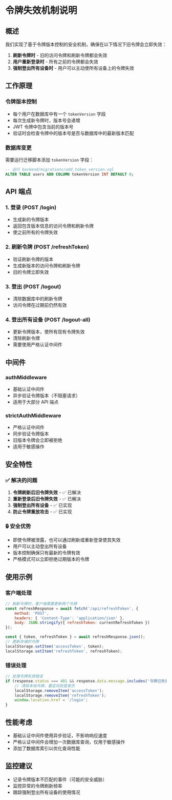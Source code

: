 # 令牌失效机制说明

## 概述

我们实现了基于令牌版本控制的安全机制，确保在以下情况下旧令牌会立即失效：

1. **刷新令牌时** - 旧的访问令牌和刷新令牌都会失效
2. **用户重新登录时** - 所有之前的令牌都会失效
3. **强制登出所有设备时** - 用户可以主动使所有设备上的令牌失效

## 工作原理

### 令牌版本控制
- 每个用户在数据库中有一个 `tokenVersion` 字段
- 每次生成新令牌时，版本号会递增
- JWT 令牌中包含当前的版本号
- 验证时会检查令牌中的版本号是否与数据库中的最新版本匹配

### 数据库变更
需要运行迁移脚本添加 `tokenVersion` 字段：
```sql
-- 运行 backend/migrations/add_token_version.sql
ALTER TABLE users ADD COLUMN tokenVersion INT DEFAULT 0;
```

## API 端点

### 1. 登录 (POST /login)
- 生成新的令牌版本
- 返回包含版本信息的访问令牌和刷新令牌
- 使之前所有的令牌失效

### 2. 刷新令牌 (POST /refreshToken)
- 验证刷新令牌的版本
- 生成新版本的访问令牌和刷新令牌
- 旧的令牌立即失效

### 3. 登出 (POST /logout)
- 清除数据库中的刷新令牌
- 访问令牌在过期前仍然有效

### 4. 登出所有设备 (POST /logout-all)
- 更新令牌版本，使所有现有令牌失效
- 清除刷新令牌
- 需要使用严格认证中间件

## 中间件

### authMiddleware
- 基础认证中间件
- 异步验证令牌版本（不阻塞请求）
- 适用于大部分 API 端点

### strictAuthMiddleware
- 严格认证中间件
- 同步验证令牌版本
- 旧版本令牌会立即被拒绝
- 适用于敏感操作

## 安全特性

### ✅ 解决的问题
1. **令牌刷新后旧令牌失效** - ✅ 已解决
2. **重新登录后旧令牌失效** - ✅ 已解决
3. **强制登出所有设备** - ✅ 已实现
4. **防止令牌重放攻击** - ✅ 已实现

### 🔒 安全优势
- 即使令牌被泄露，也可以通过刷新或重新登录使其失效
- 用户可以主动登出所有设备
- 版本控制确保只有最新的令牌有效
- 严格模式可以立即拒绝过期版本的令牌

## 使用示例

### 客户端处理
```javascript
// 刷新令牌时，客户端需要更新两个令牌
const refreshResponse = await fetch('/api/refreshToken', {
    method: 'POST',
    headers: { 'Content-Type': 'application/json' },
    body: JSON.stringify({ refreshToken: currentRefreshToken })
});

const { token, refreshToken } = await refreshResponse.json();
// 更新存储的令牌
localStorage.setItem('accessToken', token);
localStorage.setItem('refreshToken', refreshToken);
```

### 错误处理
```javascript
// 处理令牌失效错误
if (response.status === 401 && response.data.message.includes('令牌已失效')) {
    // 清除本地令牌，重定向到登录页
    localStorage.removeItem('accessToken');
    localStorage.removeItem('refreshToken');
    window.location.href = '/login';
}
```

## 性能考虑

- 基础认证中间件使用异步验证，不影响响应速度
- 严格认证中间件会增加一次数据库查询，仅用于敏感操作
- 添加了数据库索引以优化查询性能

## 监控建议

- 记录令牌版本不匹配的事件（可能的安全威胁）
- 监控异常的令牌刷新频率
- 跟踪强制登出所有设备的使用情况 